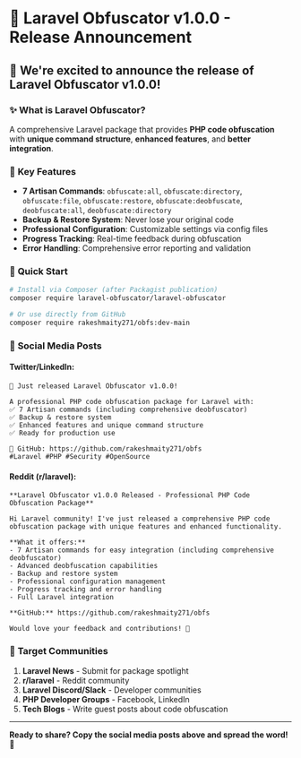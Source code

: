 # 🚀 Laravel Obfuscator v1.0.0 - Release Announcement

## 🎉 **We're excited to announce the release of Laravel Obfuscator v1.0.0!**

### ✨ **What is Laravel Obfuscator?**

A comprehensive Laravel package that provides **PHP code obfuscation** with **unique command structure**, **enhanced features**, and **better integration**.

### 🔧 **Key Features**

- **7 Artisan Commands**: `obfuscate:all`, `obfuscate:directory`, `obfuscate:file`, `obfuscate:restore`, `obfuscate:deobfuscate`, `deobfuscate:all`, `deobfuscate:directory`
- **Backup & Restore System**: Never lose your original code
- **Professional Configuration**: Customizable settings via config files
- **Progress Tracking**: Real-time feedback during obfuscation
- **Error Handling**: Comprehensive error reporting and validation

### 🚀 **Quick Start**

```bash
# Install via Composer (after Packagist publication)
composer require laravel-obfuscator/laravel-obfuscator

# Or use directly from GitHub
composer require rakeshmaity271/obfs:dev-main
```

### 📱 **Social Media Posts**

#### **Twitter/LinkedIn:**
```
🚀 Just released Laravel Obfuscator v1.0.0! 

A professional PHP code obfuscation package for Laravel with:
✅ 7 Artisan commands (including comprehensive deobfuscator)
✅ Backup & restore system  
✅ Enhanced features and unique command structure
✅ Ready for production use

🔗 GitHub: https://github.com/rakeshmaity271/obfs
#Laravel #PHP #Security #OpenSource
```

#### **Reddit (r/laravel):**
```
**Laravel Obfuscator v1.0.0 Released - Professional PHP Code Obfuscation Package**

Hi Laravel community! I've just released a comprehensive PHP code obfuscation package with unique features and enhanced functionality.

**What it offers:**
- 7 Artisan commands for easy integration (including comprehensive deobfuscator)
- Advanced deobfuscation capabilities
- Backup and restore system
- Professional configuration management
- Progress tracking and error handling
- Full Laravel integration

**GitHub:** https://github.com/rakeshmaity271/obfs

Would love your feedback and contributions! 🚀
```

### 🎯 **Target Communities**

1. **Laravel News** - Submit for package spotlight
2. **r/laravel** - Reddit community
3. **Laravel Discord/Slack** - Developer communities
4. **PHP Developer Groups** - Facebook, LinkedIn
5. **Tech Blogs** - Write guest posts about code obfuscation

---

**Ready to share? Copy the social media posts above and spread the word!** 🌟

